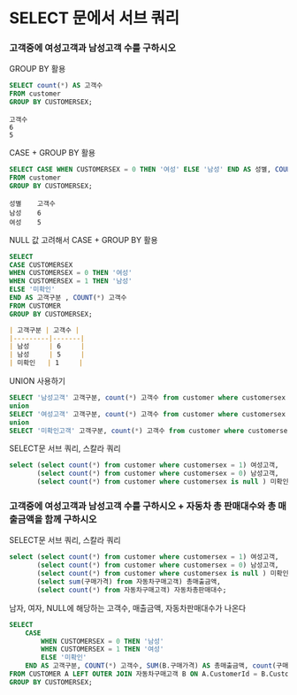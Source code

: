 # SELECT 문에서 서브 쿼리

### 고객중에 여성고객과 남성고객 수를 구하시오 

GROUP BY 활용 
```sql
SELECT count(*) AS 고객수 
FROM customer
GROUP BY CUSTOMERSEX;
```
```text
고객수 
6
5
```

CASE + GROUP BY 활용
```sql
SELECT CASE WHEN CUSTOMERSEX = 0 THEN '여성' ELSE '남성' END AS 성별, COUNT(*) AS 고객수 
FROM customer
GROUP BY CUSTOMERSEX;
```

```text
성별    고객수
남성	  6
여성	  5
```

NULL 값 고려해서 CASE + GROUP BY 활용 
```sql
SELECT
CASE CUSTOMERSEX
WHEN CUSTOMERSEX = 0 THEN '여성'
WHEN CUSTOMERSEX = 1 THEN '남성'
ELSE '미확인'
END AS 고객구분 , COUNT(*) 고객수
FROM CUSTOMER
GROUP BY CUSTOMERSEX;
```

```markdown
| 고객구분 | 고객수 |
|---------|-------|
| 남성     | 6     |
| 남성     | 5     |
| 미확인   | 1     |
```

UNION 사용하기
```SQL
SELECT '남성고객' 고객구분, count(*) 고객수 from customer where customersex = 0
union
SELECT '여성고객' 고객구분, count(*) 고객수 from customer where customersex = 1
union
SELECT '미확인고객' 고객구분, count(*) 고객수 from customer where customersex is null;
```


SELECT문 서브 쿼리, 스칼라 쿼리 
```sql
select (select count(*) from customer where customersex = 1) 여성고객,
	   (select count(*) from customer where customersex = 0) 남성고객,
       (select count(*) from customer where customersex is null ) 미확인고객;
```

### 고객중에 여성고객과 남성고객 수를 구하시오 + 자동차 총 판매대수와 총 매출금액을 함께 구하시오 

SELECT문 서브 쿼리, 스칼라 쿼리 
```sql
select (select count(*) from customer where customersex = 1) 여성고객,
	   (select count(*) from customer where customersex = 0) 남성고객,
       (select count(*) from customer where customersex is null ) 미확인고객,
       (select sum(구매가격) from 자동차구매고객) 총매출금액,
       (select count(*) from 자동차구매고객) 자동차총판매대수;
```

남자, 여자, NULL에 해당하는 고객수, 매출금액, 자동차판매대수가 나온다 
```sql
SELECT 
	CASE 
		WHEN CUSTOMERSEX = 0 THEN '남성'
		WHEN CUSTOMERSEX = 1 THEN '여성'
		ELSE '미확인'
	END AS 고객구분, COUNT(*) 고객수, SUM(B.구매가격) AS 총매출금액, count(구매가격) AS 자동차총판매대수 
FROM CUSTOMER A LEFT OUTER JOIN 자동차구매고객 B ON A.CustomerId = B.CustomerId
GROUP BY CUSTOMERSEX;

```